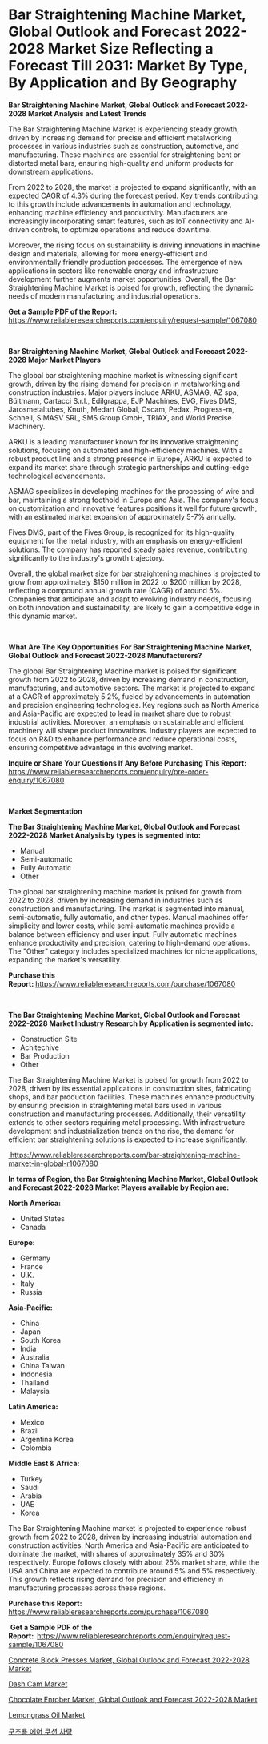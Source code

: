 <p><h1>Bar Straightening Machine Market, Global Outlook and Forecast 2022-2028 Market Size Reflecting a Forecast Till 2031: Market By Type, By Application and By Geography</h1></p><p><strong>Bar Straightening Machine Market, Global Outlook and Forecast 2022-2028 Market Analysis and Latest Trends</strong></p>
<p><p>The Bar Straightening Machine Market is experiencing steady growth, driven by increasing demand for precise and efficient metalworking processes in various industries such as construction, automotive, and manufacturing. These machines are essential for straightening bent or distorted metal bars, ensuring high-quality and uniform products for downstream applications. </p><p>From 2022 to 2028, the market is projected to expand significantly, with an expected CAGR of 4.3% during the forecast period. Key trends contributing to this growth include advancements in automation and technology, enhancing machine efficiency and productivity. Manufacturers are increasingly incorporating smart features, such as IoT connectivity and AI-driven controls, to optimize operations and reduce downtime. </p><p>Moreover, the rising focus on sustainability is driving innovations in machine design and materials, allowing for more energy-efficient and environmentally friendly production processes. The emergence of new applications in sectors like renewable energy and infrastructure development further augments market opportunities. Overall, the Bar Straightening Machine Market is poised for growth, reflecting the dynamic needs of modern manufacturing and industrial operations.</p></p>
<p><strong>Get a Sample PDF of the Report:&nbsp;</strong> <a href="https://www.reliableresearchreports.com/enquiry/request-sample/1067080">https://www.reliableresearchreports.com/enquiry/request-sample/1067080</a></p>
<p>&nbsp;</p>
<p><strong>Bar Straightening Machine Market, Global Outlook and Forecast 2022-2028 Major Market Players</strong></p>
<p><p>The global bar straightening machine market is witnessing significant growth, driven by the rising demand for precision in metalworking and construction industries. Major players include ARKU, ASMAG, AZ spa, Bültmann, Cartacci S.r.l., Edilgrappa, EJP Machines, EVG, Fives DMS, Jarosmetaltubes, Knuth, Medart Global, Oscam, Pedax, Progress-m, Schnell, SIMASV SRL, SMS Group GmbH, TRIAX, and World Precise Machinery.</p><p>ARKU is a leading manufacturer known for its innovative straightening solutions, focusing on automated and high-efficiency machines. With a robust product line and a strong presence in Europe, ARKU is expected to expand its market share through strategic partnerships and cutting-edge technological advancements.</p><p>ASMAG specializes in developing machines for the processing of wire and bar, maintaining a strong foothold in Europe and Asia. The company's focus on customization and innovative features positions it well for future growth, with an estimated market expansion of approximately 5-7% annually.</p><p>Fives DMS, part of the Fives Group, is recognized for its high-quality equipment for the metal industry, with an emphasis on energy-efficient solutions. The company has reported steady sales revenue, contributing significantly to the industry's growth trajectory.</p><p>Overall, the global market size for bar straightening machines is projected to grow from approximately $150 million in 2022 to $200 million by 2028, reflecting a compound annual growth rate (CAGR) of around 5%. Companies that anticipate and adapt to evolving industry needs, focusing on both innovation and sustainability, are likely to gain a competitive edge in this dynamic market.</p></p>
<p>&nbsp;</p>
<p><strong>What Are The Key Opportunities For Bar Straightening Machine Market, Global Outlook and Forecast 2022-2028 Manufacturers?</strong></p>
<p><p>The global Bar Straightening Machine market is poised for significant growth from 2022 to 2028, driven by increasing demand in construction, manufacturing, and automotive sectors. The market is projected to expand at a CAGR of approximately 5.2%, fueled by advancements in automation and precision engineering technologies. Key regions such as North America and Asia-Pacific are expected to lead in market share due to robust industrial activities. Moreover, an emphasis on sustainable and efficient machinery will shape product innovations. Industry players are expected to focus on R&D to enhance performance and reduce operational costs, ensuring competitive advantage in this evolving market.</p></p>
<p><strong>Inquire or Share Your Questions If Any Before Purchasing This Report:</strong> <a href="https://www.reliableresearchreports.com/enquiry/pre-order-enquiry/1067080">https://www.reliableresearchreports.com/enquiry/pre-order-enquiry/1067080</a></p>
<p>&nbsp;</p>
<p><strong>Market Segmentation</strong></p>
<p><strong>The Bar Straightening Machine Market, Global Outlook and Forecast 2022-2028 Market Analysis by types is segmented into:</strong></p>
<p><ul><li>Manual</li><li>Semi-automatic</li><li>Fully Automatic</li><li>Other</li></ul></p>
<p><p>The global bar straightening machine market is poised for growth from 2022 to 2028, driven by increasing demand in industries such as construction and manufacturing. The market is segmented into manual, semi-automatic, fully automatic, and other types. Manual machines offer simplicity and lower costs, while semi-automatic machines provide a balance between efficiency and user input. Fully automatic machines enhance productivity and precision, catering to high-demand operations. The "Other" category includes specialized machines for niche applications, expanding the market's versatility.</p></p>
<p><strong>Purchase this Report:&nbsp;</strong><a href="https://www.reliableresearchreports.com/purchase/1067080">https://www.reliableresearchreports.com/purchase/1067080</a></p>
<p>&nbsp;</p>
<p><strong>The Bar Straightening Machine Market, Global Outlook and Forecast 2022-2028 Market Industry Research by Application is segmented into:</strong></p>
<p><ul><li>Construction Site</li><li>Achitechive</li><li>Bar Production</li><li>Other</li></ul></p>
<p><p>The Bar Straightening Machine Market is poised for growth from 2022 to 2028, driven by its essential applications in construction sites, fabricating shops, and bar production facilities. These machines enhance productivity by ensuring precision in straightening metal bars used in various construction and manufacturing processes. Additionally, their versatility extends to other sectors requiring metal processing. With infrastructure development and industrialization trends on the rise, the demand for efficient bar straightening solutions is expected to increase significantly.</p></p>
<p><a href="https://www.reliableresearchreports.com/bar-straightening-machine-market-in-global-r1067080">&nbsp;https://www.reliableresearchreports.com/bar-straightening-machine-market-in-global-r1067080</a></p>
<p><strong>In terms of Region, the Bar Straightening Machine Market, Global Outlook and Forecast 2022-2028 Market Players available by Region are:</strong></p>
<p>
    <p> <strong> North America: </strong>
        <ul>
            <li>United States</li>
            <li>Canada</li>
        </ul>
        </p> 
    <p> <strong> Europe: </strong>
        <ul>
            <li>Germany</li>
            <li>France</li>
            <li>U.K.</li>
            <li>Italy</li>
            <li>Russia</li>
        </ul>
        </p> 
    <p> <strong> Asia-Pacific: </strong>
        <ul>
            <li>China</li>
            <li>Japan</li>
            <li>South Korea</li>
            <li>India</li>
            <li>Australia</li>
            <li>China Taiwan</li>
            <li>Indonesia</li>
            <li>Thailand</li>
            <li>Malaysia</li>
        </ul>
        </p> 
    <p> <strong> Latin America: </strong>
        <ul>
            <li>Mexico</li>
            <li>Brazil</li>
            <li>Argentina Korea</li>
            <li>Colombia</li>
        </ul>
        </p> 
    <p> <strong> Middle East & Africa: </strong>
        <ul>
            <li>Turkey</li>
            <li>Saudi</li>
            <li>Arabia</li>
            <li>UAE</li>
            <li>Korea</li>
        </ul>
    </p>
    </p>
<p><p>The Bar Straightening Machine market is projected to experience robust growth from 2022 to 2028, driven by increasing industrial automation and construction activities. North America and Asia-Pacific are anticipated to dominate the market, with shares of approximately 35% and 30% respectively. Europe follows closely with about 25% market share, while the USA and China are expected to contribute around 5% and 5% respectively. This growth reflects rising demand for precision and efficiency in manufacturing processes across these regions.</p></p>
<p><strong>Purchase this Report: </strong><a href="https://www.reliableresearchreports.com/purchase/1067080">https://www.reliableresearchreports.com/purchase/1067080</a></p>
<p>&nbsp;<strong>Get a Sample PDF of the Report:&nbsp;&nbsp;</strong><a href="https://www.reliableresearchreports.com/enquiry/request-sample/1067080">https://www.reliableresearchreports.com/enquiry/request-sample/1067080</a></p>
<p><strong></strong></p>
<p><p><a href="https://github.com/JakirUddin651/Market-Research-Report-List-1/blob/main/concrete-block-presses-market-global-outlook-and-forecast-2022-2028-market.md">Concrete Block Presses Market, Global Outlook and Forecast 2022-2028 Market</a></p><p><a href="https://medium.com/@paulcormier1971/what-is-dash-cam-market-9901496fab78">Dash Cam Market</a></p><p><a href="https://github.com/irfadac/Market-Research-Report-List-5/blob/main/chocolate-enrober-market-global-outlook-and-forecast-2022-2028-market.md">Chocolate Enrober Market, Global Outlook and Forecast 2022-2028 Market</a></p><p><a href="https://issuu.com/reportprime-2/docs/lemongrass-oil-market-size-2030.ppt_5dda823e252905">Lemongrass Oil Market</a></p><p><a href="https://medium.com/@cletaturner1964/rescue-air-cushion-vehicles-market-%EC%9D%98-%EA%B8%80%EB%A1%9C%EB%B2%8C-%EC%8B%9C%EC%9E%A5-%EA%B0%9C%EC%9A%94%EB%8A%94-%EC%A0%84-%EC%84%B8%EA%B3%84-%EB%B0%8F-%EC%A3%BC%EC%9A%94-%EC%8B%9C%EC%9E%A5%EC%9D%98-%EC%82%B0%EC%97%85%EC%97%90-%EC%98%81%ED%96%A5%EC%9D%84-%EB%AF%B8%EC%B9%98%EB%8A%94-%EC%A3%BC%EC%9A%94-%ED%8A%B8%EB%A0%8C%EB%93%9C%EC%97%90-%EB%8C%80%ED%95%9C-%EB%8F%85%ED%8A%B9%ED%95%9C-%EA%B4%80%EC%A0%90%EC%9D%84-19abbd491b83">구조용 에어 쿠션 차량</a></p></p>